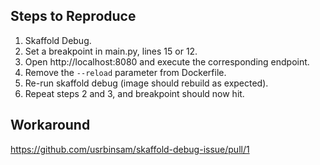 ## Steps to Reproduce

1. Skaffold Debug.
2. Set a breakpoint in main.py, lines 15 or 12.
3. Open http://localhost:8080 and execute the corresponding endpoint.
4. Remove the `--reload` parameter from Dockerfile.
5. Re-run skaffold debug (image should rebuild as expected).
6. Repeat steps 2 and 3, and breakpoint should now hit.

## Workaround

https://github.com/usrbinsam/skaffold-debug-issue/pull/1